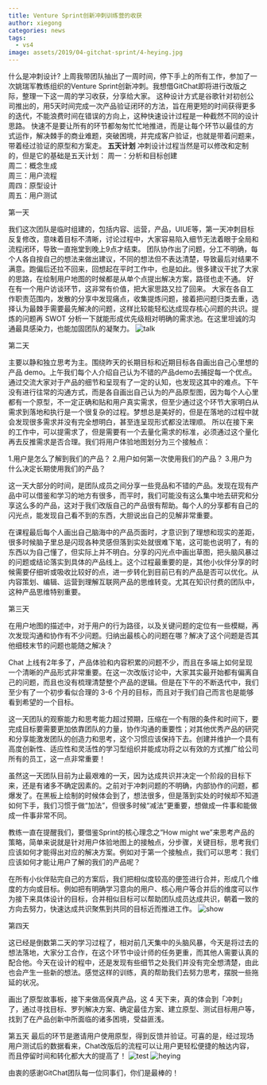 ```yaml
---
title: Venture Sprint创新冲刺训练营的收获
author: xiegong
categories: news
tags:
  - vs4
image: assets/2019/04-gitchat-sprint/4-heying.jpg
---
```

什么是冲刺设计?
上周我带团队抽出了一周时间，停下手上的所有工作，参加了一次姚瑞军教练组织的Venture Sprint创新冲刺。我想借GitChat即将进行改版之际，整理一下这一周的学习收获，分享给大家。
这种设计方式是谷歌针对初创公司推出的，用5天时间完成一次产品验证闭环的方法，旨在用更短的时间获得更多的迭代，不能浪费时间在错误的方向上，这种快速设计过程是一种截然不同的设计思路。
快速不是要让所有的环节都匆匆忙忙地推进，而是让每个环节以最佳的方式运作，解决棘手的商业难题，突破困境，并完成客户验证，也就是带着问题来，带着经过验证的原型和方案走。
**五天计划**
冲刺设计过程当然是可以修改和定制的，但是它的基础是五天计划：
周一：分析和目标创建  
周二：概念生成  
周三：用户流程  
周四：原型设计  
周五：用户测试

第一天

我们这次团队是临时组建的，包括内容、运营，产品，UIUE等，第一天冲刺目标反复修改，意味着目标不清晰，讨论过程中，大家容易陷入细节无法着眼于全局和流程闭环，导致一直拖堂到晚上9点才结束。
团队协作出了问题，分工不明确，每个人各自按自己的想法来做出建议，不同的想法但不表达清楚，导致最后对结果不满意。跑偏后还拉不回来，回想起在平时工作中，也是如此。很多建议干扰了大家的思路，在绘制用户地图的时候都是从单个点提出解决方案，路径也走不通。
好在有一个用户访谈环节，这非常有价值，把大家思路又拉了回来。
大家在各自工作职责范围内，发散的分享中发现痛点，收集提炼问题，接着把问题归类去重，选择认为最棘手需要最先解决的问题，这样比较能轻松达成现存核心问题的共识。提炼的问题再 SWOT 分析一下就能形成优先级相对明确的需求池。在这里坦诚的沟通最具感染力，也能加固团队的凝聚力。
![talk](/assets/2019/04-gitchat-sprint/1-talk.jpg)

第二天

主要以静和独立思考为主。围绕昨天的长期目标和近期目标各自画出自己心里想的产品 demo。上午我们每个人介绍自己认为不错的产品demo去捕捉每一个优点。
通过交流大家对于产品的细节和呈现有了一定的认知，也发现这其中的难点。下午没有进行往常的沟通方式，而是各自画出自己认为的产品原型图，因为每个人心里都有一个原型，不一定正确和贴和用户真实需求，但至少通过这个环节大家明白从需求到落地和执行是一个很复杂的过程。梦想总是美好的，但是在落地的过程中就会发现很多需求并没有完全想明白，甚至连呈现形式都没法理顺。
所以在接下来的工作中，可以提需求了，但是需要有一个去量化需求的标准，必须通过这个量化再去反推需求是否合理。我们将用户体验地图划分为三个接触点：

1.用户是怎么了解到我们的产品？
2.用户如何第一次使用我们的产品？
3.用户为什么决定长期使用我们的产品？

这一天大部分的时间，是团队成员之间分享一些竞品和不错的产品。发现在现有产品中可以借鉴和学习的地方有很多，而平时，我们可能没有这么集中地去研究和分享这么多的产品，这对于我们改版自己的产品很有帮助。每个人的分享都有自己的闪光点，能发现自己看不到的东西，大胆说出自己的见解非常重要。

在课程最后每个人画出自己脑海中的产品页面时，才意识到了理想和现实的差距，很多时候脑子里总是闪现各种灵感但落到实处就很难下笔，这可能也说明了，有的东西以为自己懂了，但实际上并不明白。分享的闪光点中画出草图，把头脑风暴过的问题或结论落实到具体的产品线上。这个过程最重要的是，其他小伙伴分享的时候需要仔细听或吸收比较好的点，进一步转化到目前已有的产品是否可以优化。从内容策划、编辑、运营到理解互联网产品的思维转变。尤其在知识付费的团队中，这种产品思维特别重要。

第三天

在用户地图的描述中，对于用户的行为路径，以及关键问题的定位有一些模糊，再次发现沟通和协作有不少问题。归纳出最核心的问题在哪？解决了这个问题是否其他细枝末节的问题也能随之解决？

Chat 上线有2年多了，产品体验和内容积累的问题不少，而且在多端上如何呈现一个清晰的产品形式非常重要。在这一次改版讨论中，大家其实最开始都有偏离自己的问题，而且也没有梳理清楚整个产品的逻辑。但是在下午的不断迭代中，我们至少有了一个初步看似合理的 3-6 个月的目标，而且对于我们自己而言也是能够看到希望的一个目标。

这一天团队的观察能力和思考能力超过预期，压缩在一个有限的条件和时间下，要完成目标要需要更加依靠团队的力量，协作沟通的重要性；对其他优秀产品的研究和分享能激发团队的创造力和思考，这个习惯应该保持下去。创建并维护一个具有高度创新性、适应性和灵活性的学习型组织并能成功将之以有效的方式推广给公司所有的员工，这一点非常重要！

虽然这一天团队目前为止最艰难的一天，因为达成共识并决定一个阶段的目标下来，还是有诸多不确定因素的。之前对于冲刺问题的不明确，内部协作的问题，都爆发了。在黑板上绘制的时候体会到了，想法很多，但是落到实处的时候却不知道如何下手，我们习惯于做“加法”，但很多时候“减法”更重要，想做成一件事和能做成一件事非常不同。

教练一直在提醒我们，要借鉴Sprint的核心理念之“How might we”来思考产品的策略，简单来说就是针对用户体验地图上的接触点，分步骤，关键目标，思考我们应该如何才能得出对应的解决方案。例如对于第一个接触点，我们可以思考：我们应该如何才能让用户了解的我们的产品呢？

在所有小伙伴贴完自己的方案后，我们把相似度较高的便签进行合并，形成几个维度的方向或目标。例如把有明确学习意向的用户、核心用户等合并后的维度可以作为接下来具体设计的目标，合并相似目标可以帮助团队成员达成共识，朝着一致的方向去努力，快速达成共识聚焦到共同的目标近而推进工作。
![show](/assets/2019/04-gitchat-sprint/2-show.jpg)

第四天

这已经是倒数第二天的学习过程了，相对前几天集中的头脑风暴，今天是将过去的想法落地，大家分工合作，在这个环节中设计师的任务更重，而其他人需要认真的配合他。今天在设计的程中，还是发现有些细节之处我们并没有完全想清楚，由此也会产生一些新的想法。感觉这样的训练，真的帮助我们去努力思考，摆脱一些拖延的状况。

画出了原型故事板，接下来做高保真产品，这 4 天下来，真的体会到「冲刺」了，通过寻找目标、罗列解决方案、确定最佳方案、建立原型、测试目标用户等，找到了在产品创新中所面临的诸多困境，受益匪浅。

第五天
最后的环节是邀请用户使用原型，得到反馈并验证。可喜的是，经过现场用户测试后的数据看来，Chat改版后的流程可以让用户更轻松便捷的触达内容，而且停留时间和转化都大大的提高了！
![test](/assets/2019/04-gitchat-sprint/3-test.jpg)
![heying](/assets/2019/04-gitchat-sprint/4-heying.jpg)

由衷的感谢GitChat团队每一位同事们，你们是最棒的！
